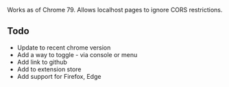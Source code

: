 Works as of Chrome 79. Allows localhost pages to ignore CORS restrictions. 

## Todo
* Update to recent chrome version
* Add a way to toggle - via console or menu
* Add link to github
* Add to extension store
* Add support for Firefox, Edge
  
